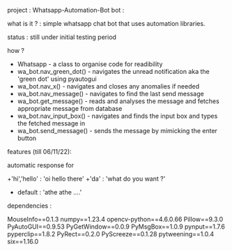 project : Whatsapp-Automation-Bot
bot :

what is it ? : simple whatsapp chat bot that uses automation libraries.

status : still under initial testing period 

how ?

+ Whatsapp - a class to organise code for readibility
+ wa_bot.nav_green_dot() - navigates the unread notification aka the 'green dot'  using pyautogui
+ wa_bot.nav_x() - navigates and closes any anomalies  if needed 
+ wa_bot.nav_message() - navigates to find the last send message 
+ wa_bot.get_message() - reads and analyses the message and fetches appropriate message from database 
+ wa_bot.nav_input_box() - navigates and finds the input box and types the fetched message in 
+ wa_bot.send_message() - sends the message by mimicking the enter button

features (till 06/11/22):

automatic response for 

   +'hi','hello' : 'oi hello there' 
   +'da' : 'what do you want ?'  
   + default : 'athe athe ....'

dependencies : 

MouseInfo==0.1.3
numpy==1.23.4
opencv-python==4.6.0.66
Pillow==9.3.0
PyAutoGUI==0.9.53
PyGetWindow==0.0.9
PyMsgBox==1.0.9
pynput==1.7.6
pyperclip==1.8.2
PyRect==0.2.0
PyScreeze==0.1.28
pytweening==1.0.4
six==1.16.0



